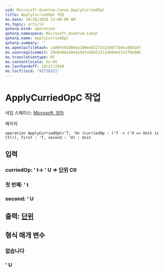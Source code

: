 ```yaml
---
uid: Microsoft.Quantum.Canon.ApplyCurriedOpC
title: ApplyCurriedOpC 작업
ms.date: 10/26/2020 12:00:00 AM
ms.topic: article
qsharp.kind: operation
qsharp.namespace: Microsoft.Quantum.Canon
qsharp.name: ApplyCurriedOpC
qsharp.summary: ''
ms.openlocfilehash: 1a00fe91889e3100e4d3272d258877b4ec88618f
ms.sourcegitcommit: 29e0d88a30e4166fa580132124b0eb57e1f0e986
ms.translationtype: MT
ms.contentlocale: ko-KR
ms.lasthandoff: 10/27/2020
ms.locfileid: "92718321"
---
```

# <a name="applycurriedopc-operation"></a>ApplyCurriedOpC 작업

네임 스페이스: [Microsoft. 양자](xref:Microsoft.Quantum.Canon)

패키지 [](https://nuget.org/packages/)




```qsharp
operation ApplyCurriedOpC<'T, 'U> (curriedOp : ('T -> ('U => Unit is Ctl)), first : 'T, second : 'U) : Unit
```


## <a name="input"></a>입력

### <a name="curriedop--t---u--unit-ctl"></a>curriedOp: ' t-> ' U => [단위](xref:microsoft.quantum.lang-ref.unit) Ctl




### <a name="first--t"></a>첫 번째: ' t




### <a name="second--u"></a>second: ' U





## <a name="output--unit"></a>출력: [단위](xref:microsoft.quantum.lang-ref.unit)



## <a name="type-parameters"></a>형식 매개 변수

### <a name="t"></a>없습니다


### <a name="u"></a>' U

